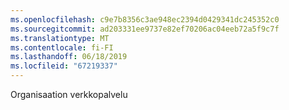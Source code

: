 ```yaml
---
ms.openlocfilehash: c9e7b8356c3ae948ec2394d0429341dc245352c0
ms.sourcegitcommit: ad203331ee9737e82ef70206ac04eeb72a5f9c7f
ms.translationtype: MT
ms.contentlocale: fi-FI
ms.lasthandoff: 06/18/2019
ms.locfileid: "67219337"
---
```

Organisaation verkkopalvelu